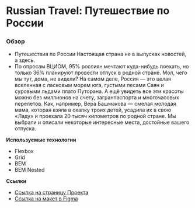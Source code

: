 # Russian Travel: Путешествие по России

### Обзор
* Путешествия по России
Настоящая страна не в выпусках новостей, а здесь.
* По опросам ВЦИОМ, 95% россиян мечтают куда-нибудь поехать, но только 36% планируют провести отпуск в родной стране. Мол, чего мы тут, дома, не видели? На самом деле, Россия — это целая вселенная с ласковым морем юга, густыми лесами Саян и суровыми льдами плато Путорана. А ещё увидеть все эти красоты можно без миллионов на счету, загранпаспорта и многочасовых перелетов. Как, например, Вера Башмакова — смелая молодая мама, которая взяла в охапку троих детей, усадила их в свою «Ладу» и проехала 
20 тысяч километров по родной стране. Мы выбрали и описали некоторые интересные места, достойные вашего отпуска.


**Используемые технологии**
* Flexbox
* Grid
* BEM 
* BEM Nested

**Ссылки**
* [Ссылка на страницу Проекта](https://yana-yanchenko.github.io/russian-travel/)
* [Ссылка на макет в Figma](https://www.figma.com/file/5S2WSbEFL6awjVWJ0NWL8Q/Sprint-3_-Russia-_-desktop-mobile?node-id=28503%3A0)


